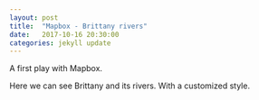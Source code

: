 ```yaml
---
layout: post
title:  "Mapbox - Brittany rivers"
date:   2017-10-16 20:30:00
categories: jekyll update
---
```


<div id='map'></div>
<script>
  mapboxgl.accessToken = 'pk.eyJ1IjoiY2hpZW5jaGllbjE2NjQiLCJhIjoiY2o3dzl2ODBhNWZpejM0cXA0emY2eWdwbyJ9.7MMOUqu-jnU_xAFxy9qttA';
  var map = new mapboxgl.Map({
    container: 'map',
    style: 'mapbox://styles/chienchien1664/cj8unftwxegn12so03au46wfy',
	center: [-3,48.2],
	zoom: 7.5
  });
</script>
A first play with Mapbox.

Here we can see Brittany and its rivers. With a customized style.